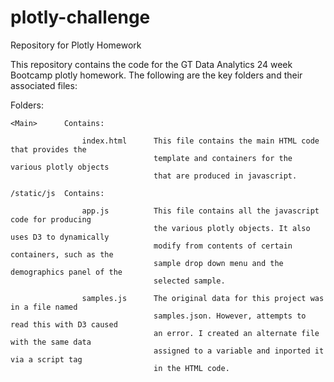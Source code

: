 # plotly-challenge
Repository for Plotly Homework

This repository contains the code for the GT Data Analytics 24 week Bootcamp plotly homework.
The following are the key folders and their associated files:

Folders:

    <Main>      Contains:

                    index.html      This file contains the main HTML code that provides the 
                                    template and containers for the various plotly objects
                                    that are produced in javascript.

    /static/js  Contains:

                    app.js          This file contains all the javascript code for producing
                                    the various plotly objects. It also uses D3 to dynamically
                                    modify from contents of certain containers, such as the 
                                    sample drop down menu and the demographics panel of the
                                    selected sample. 

                    samples.js      The original data for this project was in a file named
                                    samples.json. However, attempts to read this with D3 caused
                                    an error. I created an alternate file with the same data 
                                    assigned to a variable and inported it via a script tag
                                    in the HTML code. 